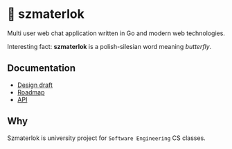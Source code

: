 # 🦋 szmaterlok

Multi user web chat application written in Go and modern web technologies.

Interesting fact: **szmaterlok** is a polish-silesian word meaning _butterfly_.

## Documentation

- [Design draft](docs/DESIGN.md)
- [Roadmap](https://cryptpad.fr/kanban/#/2/kanban/view/Bbiz84Py6AWaYVHMAvj4pKfbfaSLshEQO7NmOF9hZEg/embed/)
- [API](docs/API.md)

## Why

Szmaterlok is university project for `Software Engineering` CS classes.
